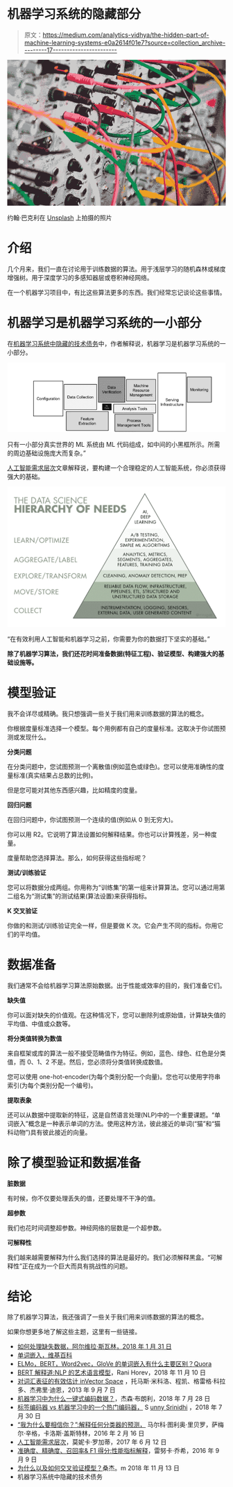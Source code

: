 # 机器学习系统的隐藏部分

> 原文：<https://medium.com/analytics-vidhya/the-hidden-part-of-machine-learning-systems-e0a2614f01e7?source=collection_archive---------17----------------------->

![](img/8d5eafbd9713c7035a1d7da5b4bdf5b4.png)

约翰·巴克利在 [Unsplash](https://unsplash.com/s/photos/complex?utm_source=unsplash&utm_medium=referral&utm_content=creditCopyText) 上拍摄的照片

# 介绍

几个月来，我们一直在讨论用于训练数据的算法。用于浅层学习的随机森林或梯度增强树。用于深度学习的多感知器层或卷积神经网络。

在一个机器学习项目中，有比这些算法更多的东西。我们经常忘记谈论这些事情。

# 机器学习是机器学习系统的一小部分

在[机器学习系统中隐藏的技术债务](https://papers.nips.cc/paper/5656-hidden-technical-debt-in-machine-learning-systems.pdf)中，作者解释说，机器学习是机器学习系统的一小部分。

![](img/dd72507f0e5805010d6d45af902572c2.png)

只有一小部分真实世界的 ML 系统由 ML 代码组成，如中间的小黑框所示。所需的周边基础设施庞大而复杂。”

[人工智能需求层次](https://hackernoon.com/the-ai-hierarchy-of-needs-18f111fcc007)文章解释说，要构建一个合理稳定的人工智能系统，你必须获得强大的基础。

![](img/dac4dcb19ce9222c4d25d6d787e9a462.png)

“在有效利用人工智能和机器学习之前，你需要为你的数据打下坚实的基础。”

**除了机器学习算法，我们还花时间准备数据(特征工程)、验证模型、构建强大的基础设施等。**

# **模型验证**

我不会详尽或精确。我只想强调一些关于我们用来训练数据的算法的概念。

你根据度量标准选择一个模型。每个用例都有自己的度量标准。这取决于你试图预测或发现什么。

**分类问题**

在分类问题中，您试图预测一个离散值(例如蓝色或绿色)。您可以使用准确性的度量标准(真实结果占总数的比例)。

但是您可能对其他东西感兴趣，比如精度的度量。

**回归问题**

在回归问题中，你试图预测一个连续的值(例如从 0 到无穷大)。

你可以用 R2。它说明了算法设置如何解释结果。你也可以计算残差，另一种度量。

度量帮助您选择算法。那么，如何获得这些指标呢？

**测试/训练验证**

您可以将数据分成两组。你用称为“训练集”的第一组来计算算法。您可以通过用第二组名为“测试集”的测试结果(算法设置)来获得指标。

**K 交叉验证**

你做的和测试/训练验证完全一样，但是要做 K 次。它会产生不同的指标。你用它们的平均值。

# 数据准备

我们通常不会给机器学习算法原始数据。出于性能或效率的目的，我们准备它们。

**缺失值**

你可以面对缺失的价值观。在这种情况下，您可以删除列或原始值，计算缺失值的平均值、中值或众数等。

**将分类值转换为数值**

来自框架或库的算法一般不接受范畴值作为特征。例如，蓝色、绿色、红色是分类值，而 0、1、2 不是。然后，您必须将分类值转换成数值。

您可以使用 one-hot-encoder(为每个类别分配一个向量)。您也可以使用字符串索引(为每个类别分配一个编号)。

**提取表象**

还可以从数据中提取新的特征，这是自然语言处理(NLP)中的一个重要课题。“单词嵌入”概念是一种表示单词的方法。使用这种方法，彼此接近的单词(“猫”和“猫科动物”)具有彼此接近的向量。

# 除了模型验证和数据准备

**脏数据**

有时候，你不仅要处理丢失的值，还要处理不干净的值。

**超参数**

我们也花时间调整超参数。神经网络的层数是一个超参数。

**可解释性**

我们越来越需要解释为什么我们选择的算法是最好的。我们必须解释黑盒。“可解释性”正在成为一个巨大而具有挑战性的问题。

# 结论

除了机器学习算法，我还强调了一些关于我们用来训练数据的算法的概念。

如果你想更多地了解这些主题，这里有一些链接。

*   [如何处理缺失数据，阿尔维拉·斯瓦林，2018 年 1 月 31 日](https://towardsdatascience.com/how-to-handle-missing-data-8646b18db0d4)
*   [单词嵌入，维基百科](https://en.wikipedia.org/wiki/Word_embedding)
*   [ELMo，BERT，Word2vec，GloVe 的单词嵌入有什么主要区别？Quora](https://www.quora.com/What-are-the-main-differences-between-the-word-embeddings-of-ELMo-BERT-Word2vec-and-GloVe)
*   [BERT 解释道:NLP 的艺术语言模型](https://towardsdatascience.com/bert-explained-state-of-the-art-language-model-for-nlp-f8b21a9b6270)，Rani Horev，2018 年 11 月 10 日
*   [对词汇表征的有效估计 inVector Space](https://arxiv.org/pdf/1301.3781.pdf) ，托马斯·米科洛、程凯、格雷格·科拉多、杰弗里·迪恩，2013 年 9 月 7 日
*   [机器学习中为什么一键式编码数据？](https://machinelearningmastery.com/why-one-hot-encode-data-in-machine-learning/)，杰森·布朗利，2018 年 7 月 28 日
*   [标签编码器 vs 机器学习中的一个热门编码器，](/@contactsunny/label-encoder-vs-one-hot-encoder-in-machine-learning-3fc273365621) S [unny Srinidhi](/@contactsunny?source=post_page-----3fc273365621----------------------) ，2018 年 7 月 30 日
*   [“我为什么要相信你？”:解释任何分类器的预测，](https://arxiv.org/abs/1602.04938)
    马尔科·图利奥·里贝罗，萨梅尔·辛格，卡洛斯·盖斯特林，2016 年 2 月 16 日
*   [人工智能需求层次](https://hackernoon.com/the-ai-hierarchy-of-needs-18f111fcc007)，莫妮卡·罗加蒂，2017 年 6 月 12 日
*   [准确度、精确度、召回率& F1 得分:性能指标解释](https://blog.exsilio.com/all/accuracy-precision-recall-f1-score-interpretation-of-performance-measures/)，雷努卡·乔希，2016 年 9 月 9 日
*   [为什么以及如何交叉验证模型？](https://towardsdatascience.com/why-and-how-to-cross-validate-a-model-d6424b45261f)桑杰。m 2018 年 11 月 13 日
*   机器学习系统中隐藏的技术债务